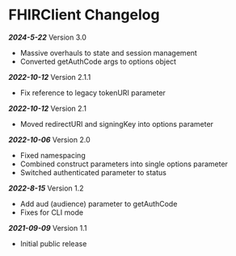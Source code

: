 # FHIRClient Changelog

***2024-5-22*** Version 3.0
   - Massive overhauls to state and session management
   - Converted getAuthCode args to options object

***2022-10-12*** Version 2.1.1
   - Fix reference to legacy tokenURI parameter

***2022-10-12*** Version 2.1
   - Moved redirectURI and signingKey into options parameter

***2022-10-06*** Version 2.0
   - Fixed namespacing
   - Combined construct parameters into single options parameter
   - Switched authenticated parameter to status

***2022-8-15*** Version 1.2
   - Add aud (audience) parameter to getAuthCode
   - Fixes for CLI mode

***2021-09-09*** Version 1.1
   - Initial public release
